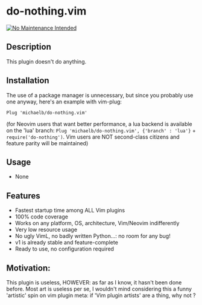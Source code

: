 # do-nothing.vim
[![No Maintenance Intended](http://unmaintained.tech/badge.svg)](http://unmaintained.tech/)
## Description

This plugin doesn't do anything.


## Installation

The use of a package manager is unnecessary, but since you probably use one anyway, here's an example with vim-plug:

```
Plug 'michaelb/do-nothing.vim'
```

(for Neovim users that want better performance, a lua backend is available on the 'lua' branch: `Plug 'michaelb/do-nothing.vim', {'branch' : 'lua'}`  + `require('do-nothing')`. Vim users are NOT second-class citizens and feature parity will be maintained)


## Usage
 - None

## Features
 - Fastest startup time among ALL Vim plugins
 - 100% code coverage
 - Works on any platform, OS, architecture, Vim/Neovim indifferently
 - Very low resource usage
 - No ugly VimL, no badly written Python...: no room for any bug!
 - v1 is already stable and feature-complete
 - Ready to use, no configuration required


## Motivation:

 This plugin is useless, HOWEVER: as far as I know, it hasn't been done before. Most art is useless per se, 
 I wouldn't mind considering this a funny 'artistic' spin on vim plugin meta: if 'Vim plugin artists' are a thing, why not ?
